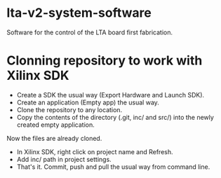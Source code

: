 # lta-v2-system-software
Software for the control of the LTA board first fabrication.

# Clonning repository to work with Xilinx SDK

* Create a SDK the usual way (Export Hardware and Launch SDK).
* Create an application (Empty app) the usual way.
* Clone the repository to any location.
* Copy the contents of the directory (.git, inc/ and src/) into the newly created empty application.

Now the files are already cloned.

* In Xilinx SDK, right click on project name and Refresh.
* Add inc/ path in project settings.
* That's it. Commit, push and pull the usual way from command line.
